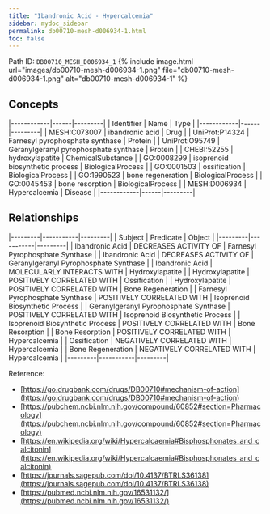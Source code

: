```yaml
---
title: "Ibandronic Acid - Hypercalcemia"
sidebar: mydoc_sidebar
permalink: db00710-mesh-d006934-1.html
toc: false 
---
```



Path ID: `DB00710_MESH_D006934_1`
{% include image.html url="images/db00710-mesh-d006934-1.png" file="db00710-mesh-d006934-1.png" alt="db00710-mesh-d006934-1" %}

## Concepts

|------------|------|---------|
| Identifier | Name | Type    |
|------------|------|---------|
| MESH:C073007 | ibandronic acid | Drug |
| UniProt:P14324 | Farnesyl pyrophosphate synthase | Protein |
| UniProt:O95749 | Geranylgeranyl pyrophosphate synthase | Protein |
| CHEBI:52255 | hydroxylapatite | ChemicalSubstance |
| GO:0008299 | isoprenoid biosynthetic process | BiologicalProcess |
| GO:0001503 | ossification | BiologicalProcess |
| GO:1990523 | bone regeneration | BiologicalProcess |
| GO:0045453 | bone resorption | BiologicalProcess |
| MESH:D006934 | Hypercalcemia | Disease |
|------------|------|---------|

## Relationships

|---------|-----------|---------|
| Subject | Predicate | Object  |
|---------|-----------|---------|
| Ibandronic Acid | DECREASES ACTIVITY OF | Farnesyl Pyrophosphate Synthase |
| Ibandronic Acid | DECREASES ACTIVITY OF | Geranylgeranyl Pyrophosphate Synthase |
| Ibandronic Acid | MOLECULARLY INTERACTS WITH | Hydroxylapatite |
| Hydroxylapatite | POSITIVELY CORRELATED WITH | Ossification |
| Hydroxylapatite | POSITIVELY CORRELATED WITH | Bone Regeneration |
| Farnesyl Pyrophosphate Synthase | POSITIVELY CORRELATED WITH | Isoprenoid Biosynthetic Process |
| Geranylgeranyl Pyrophosphate Synthase | POSITIVELY CORRELATED WITH | Isoprenoid Biosynthetic Process |
| Isoprenoid Biosynthetic Process | POSITIVELY CORRELATED WITH | Bone Resorption |
| Bone Resorption | POSITIVELY CORRELATED WITH | Hypercalcemia |
| Ossification | NEGATIVELY CORRELATED WITH | Hypercalcemia |
| Bone Regeneration | NEGATIVELY CORRELATED WITH | Hypercalcemia |
|---------|-----------|---------|

Reference: 
  - [https://go.drugbank.com/drugs/DB00710#mechanism-of-action](https://go.drugbank.com/drugs/DB00710#mechanism-of-action)
  - [https://pubchem.ncbi.nlm.nih.gov/compound/60852#section=Pharmacology](https://pubchem.ncbi.nlm.nih.gov/compound/60852#section=Pharmacology)
  - [https://en.wikipedia.org/wiki/Hypercalcaemia#Bisphosphonates_and_calcitonin](https://en.wikipedia.org/wiki/Hypercalcaemia#Bisphosphonates_and_calcitonin)
  - [https://journals.sagepub.com/doi/10.4137/BTRI.S36138](https://journals.sagepub.com/doi/10.4137/BTRI.S36138)
  - [https://pubmed.ncbi.nlm.nih.gov/16531132/](https://pubmed.ncbi.nlm.nih.gov/16531132/)
